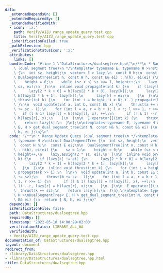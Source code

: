 ```yaml
---
data:
  _extendedDependsOn: []
  _extendedRequiredBy: []
  _extendedVerifiedWith:
  - icon: ':x:'
    path: Verify/AIZU_range_update_query.test.cpp
    title: Verify/AIZU_range_update_query.test.cpp
  _isVerificationFailed: true
  _pathExtension: hpp
  _verificationStatusIcon: ':x:'
  attributes:
    links: []
  bundledCode: "#line 1 \"DataStructures/dualsegtree.hpp\"\n/**\n * Range Update Query\
    \ (dual segment tree)\n */\ntemplate< typename E, typename H >\nstruct DualSegmentTree\
    \ {\n  int sz, height;\n  vector< E > lazy;\n  const H h;\n  const E ei;\n\n \
    \ DualSegmentTree(int n, const H h, const E& ei) : h(h), ei(ei) {\n    sz = 1;\n\
    \    height = 0;\n    while (sz < n) sz <<= 1, height++;\n    lazy.assign(2 *\
    \ sz, ei);\n  }\n\n  inline void propagate(int k) {\n    if (lazy[k] != ei) {\n\
    \      lazy[2 * k + 0] = h(lazy[2 * k + 0], lazy[k]);\n      lazy[2 * k + 1] =\
    \ h(lazy[2 * k + 1], lazy[k]);\n      lazy[k] = ei;\n    }\n  }\n\n  inline void\
    \ thrust(int k) {\n    for (int i = height; i > 0; i--) propagate(k >> i);\n \
    \ }\n\n  void update(int a, int b, const E& x) {\n    thrust(a += sz);\n    thrust(b\
    \ += sz - 1);\n    for (int l = a, r = b + 1; l < r; l >>= 1, r >>= 1) {\n   \
    \   if (l & 1) lazy[l] = h(lazy[l], x), ++l;\n      if (r & 1) --r, lazy[r] =\
    \ h(lazy[r], x);\n    }\n  }\n\n  E operator[](int k) {\n    thrust(k += sz);\n\
    \    return lazy[k];\n  }\n};\n\ntemplate< typename E, typename H >\nDualSegmentTree<\
    \ E, H > get_dual_segment_tree(int N, const H& h, const E& ei) {\n  return { N,\
    \ h, ei };\n}\n"
  code: "/**\n * Range Update Query (dual segment tree)\n */\ntemplate< typename E,\
    \ typename H >\nstruct DualSegmentTree {\n  int sz, height;\n  vector< E > lazy;\n\
    \  const H h;\n  const E ei;\n\n  DualSegmentTree(int n, const H h, const E& ei)\
    \ : h(h), ei(ei) {\n    sz = 1;\n    height = 0;\n    while (sz < n) sz <<= 1,\
    \ height++;\n    lazy.assign(2 * sz, ei);\n  }\n\n  inline void propagate(int\
    \ k) {\n    if (lazy[k] != ei) {\n      lazy[2 * k + 0] = h(lazy[2 * k + 0], lazy[k]);\n\
    \      lazy[2 * k + 1] = h(lazy[2 * k + 1], lazy[k]);\n      lazy[k] = ei;\n \
    \   }\n  }\n\n  inline void thrust(int k) {\n    for (int i = height; i > 0; i--)\
    \ propagate(k >> i);\n  }\n\n  void update(int a, int b, const E& x) {\n    thrust(a\
    \ += sz);\n    thrust(b += sz - 1);\n    for (int l = a, r = b + 1; l < r; l >>=\
    \ 1, r >>= 1) {\n      if (l & 1) lazy[l] = h(lazy[l], x), ++l;\n      if (r &\
    \ 1) --r, lazy[r] = h(lazy[r], x);\n    }\n  }\n\n  E operator[](int k) {\n  \
    \  thrust(k += sz);\n    return lazy[k];\n  }\n};\n\ntemplate< typename E, typename\
    \ H >\nDualSegmentTree< E, H > get_dual_segment_tree(int N, const H& h, const\
    \ E& ei) {\n  return { N, h, ei };\n}"
  dependsOn: []
  isVerificationFile: false
  path: DataStructures/dualsegtree.hpp
  requiredBy: []
  timestamp: '2022-05-18 14:08:29+02:00'
  verificationStatus: LIBRARY_ALL_WA
  verifiedWith:
  - Verify/AIZU_range_update_query.test.cpp
documentation_of: DataStructures/dualsegtree.hpp
layout: document
redirect_from:
- /library/DataStructures/dualsegtree.hpp
- /library/DataStructures/dualsegtree.hpp.html
title: DataStructures/dualsegtree.hpp
---
```

